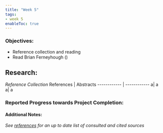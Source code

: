 ```yaml
---
title: "Week 5"
tags:
- week 5
enableToc: true
---
```


### Objectives: 
- Reference collection and reading
- Read Brian Ferneyhough ()

## Research:
_Reference Collection_
References | Abstracts
------------ | ------------
a| a
a| a








### Reported Progress towards Project Completion:


#### Additional Notes:

*See [references](/notes/vault/references.md) for an up to date list of consulted and cited sources*